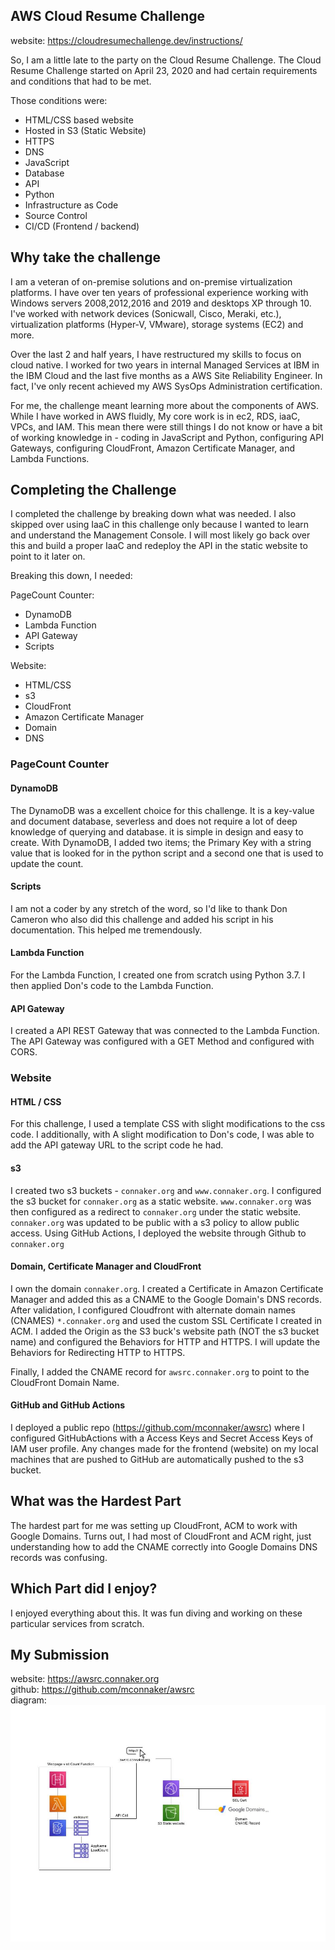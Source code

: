## AWS Cloud Resume Challenge
website: https://cloudresumechallenge.dev/instructions/

So, I am a little late to the party on the Cloud Resume Challenge. The Cloud Resume Challenge started on April 23, 2020 and had certain requirements and conditions that had to be met.

Those conditions were:
- HTML/CSS based website
- Hosted in S3 (Static Website)
- HTTPS
- DNS
- JavaScript
- Database
- API
- Python
- Infrastructure as Code
- Source Control
- CI/CD (Frontend / backend)

## Why take the challenge
I am a veteran of on-premise solutions and on-premise virtualization platforms. I have over ten years of professional experience working with Windows servers 2008,2012,2016 and 2019 and desktops XP through 10. I've worked with network devices (Sonicwall, Cisco, Meraki, etc.), virtualization platforms (Hyper-V, VMware), storage systems (EC2) and more.

Over the last 2 and half years, I have restructured my skills to focus on cloud native. I worked for two years in internal Managed Services at IBM in the IBM Cloud and the last five months as a AWS Site Reliability Engineer. In fact, I've only recent achieved my AWS SysOps Administration certification.

For me, the challenge meant learning more about the components of AWS. While I have worked in AWS fluidly, My core work is in ec2, RDS, iaaC, VPCs, and IAM. This mean there were still things I do not know or have a bit of working knowledge in - coding in JavaScript and Python, configuring API Gateways, configuring CloudFront, Amazon Certificate Manager, and Lambda Functions.

## Completing the Challenge
I completed the challenge by breaking down what was needed. I also skipped over using IaaC in this challenge only because I wanted to learn and understand the Management Console. I will most likely go back over this and build a proper IaaC and redeploy the API in the static website to point to it later on.

Breaking this down, I needed:

PageCount Counter:
- DynamoDB
- Lambda Function
- API Gateway
- Scripts

Website:
- HTML/CSS
- s3
- CloudFront
- Amazon Certificate Manager
- Domain
- DNS

### PageCount Counter

#### DynamoDB
The DynamoDB was a excellent choice for this challenge. It is a key-value and document database, severless and does not require a lot of deep knowledge of querying and database. it is simple in design and easy to create. With DynamoDB, I added two items; the Primary Key with a string value that is looked for in the python script and a second one that is used to update the count.

#### Scripts
I am not a coder by any stretch of the word, so I'd like to thank Don Cameron who also did this challenge and added his script in his documentation. This helped me tremendously.

#### Lambda Function
For the Lambda Function, I created one from scratch using Python 3.7. I then applied Don's code to the Lambda Function.

#### API Gateway
I created a API REST Gateway that was connected to the Lambda Function. The API Gateway was configured with a GET Method and configured with CORS. 

### Website

#### HTML / CSS
For this challenge, I used a template CSS with slight modifications to the css code. I additionally, with A slight modification to Don's code, I was able to add the API gateway URL to the script code he had.

#### s3
I created two s3 buckets - `connaker.org` and `www.connaker.org`. I configured the s3 bucket for `connaker.org` as a static website. `www.connaker.org` was then configured as a redirect to `connaker.org` under the static website. `connaker.org` was updated to be public with a s3 policy to allow public access. Using GitHub Actions, I deployed the website through Github to `connaker.org`

#### Domain, Certificate Manager and CloudFront
I own the domain `connaker.org`. I created a Certificate in Amazon Certificate Manager and added this as a CNAME to the Google Domain's DNS records. After validation, I configured Cloudfront with alternate domain names (CNAMES) `*.connaker.org` and used the custom SSL Certificate I created in ACM. I added the Origin as the S3 buck's website path (NOT the s3 bucket name) and configured the Behaviors for HTTP and HTTPS. I will update the Behaviors for Redirecting HTTP to HTTPS.

Finally, I added the CNAME record for `awsrc.connaker.org` to point to the CloudFront Domain Name.

#### GitHub and GitHub Actions
I deployed a public repo (https://github.com/mconnaker/awsrc) where I configured GitHubActions with a Access Keys and Secret Access Keys of IAM user profile. Any changes made for the frontend (website) on my local machines that are pushed to GitHub are automatically pushed to the s3 bucket.

## What was the Hardest Part
The hardest part for me was setting up CloudFront, ACM to work with Google Domains. Turns out, I had most of CloudFront and ACM right, just understanding how to add the CNAME correctly into Google Domains DNS records was confusing.

## Which Part did I enjoy?
I enjoyed everything about this. It was fun diving and working on these particular services from scratch.


## My Submission
website: https://awsrc.connaker.org <br>
github: https://github.com/mconnaker/awsrc <br>
diagram:
![AWSRC](/AWSRC.jpg)

